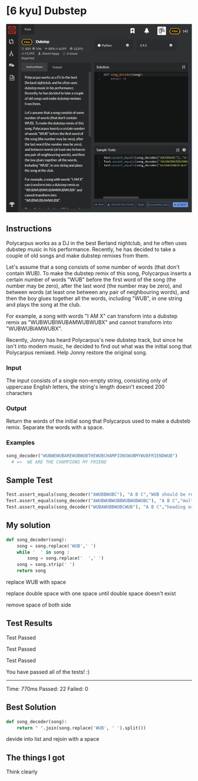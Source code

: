# [6 kyu] Dubstep

![image](./Problem.png)


## Instructions

Polycarpus works as a DJ in the best Berland nightclub, and he often uses dubstep music in his performance. Recently, he has decided to take a couple of old songs and make dubstep remixes from them.

Let's assume that a song consists of some number of words (that don't contain WUB). To make the dubstep remix of this song, Polycarpus inserts a certain number of words "WUB" before the first word of the song (the number may be zero), after the last word (the number may be zero), and between words (at least one between any pair of neighbouring words), and then the boy glues together all the words, including "WUB", in one string and plays the song at the club.

For example, a song with words "I AM X" can transform into a dubstep remix as "WUBWUBIWUBAMWUBWUBX" and cannot transform into "WUBWUBIAMWUBX".

Recently, Jonny has heard Polycarpus's new dubstep track, but since he isn't into modern music, he decided to find out what was the initial song that Polycarpus remixed. Help Jonny restore the original song.

### Input

The input consists of a single non-empty string, consisting only of uppercase English letters, the string's length doesn't exceed 200 characters

### Output

Return the words of the initial song that Polycarpus used to make a dubsteb remix. Separate the words with a space.

### Examples

```python
song_decoder("WUBWEWUBAREWUBWUBTHEWUBCHAMPIONSWUBMYWUBFRIENDWUB")
  # =>  WE ARE THE CHAMPIONS MY FRIEND
```



## Sample Test

```python
Test.assert_equals(song_decoder("AWUBBWUBC"), "A B C","WUB should be replaced by 1 space")
Test.assert_equals(song_decoder("AWUBWUBWUBBWUBWUBWUBC"), "A B C","multiples WUB should be replaced by only 1 space")
Test.assert_equals(song_decoder("WUBAWUBBWUBCWUB"), "A B C","heading or trailing spaces should be removed")
```



## My solution

```python
def song_decoder(song):
    song = song.replace('WUB',' ')
    while '  ' in song :
        song = song.replace('  ',' ')
    song = song.strip(' ')
    return song
```

replace WUB with space

replace double space with one space until double space doesn't exist

remove space of both side



## Test Results

Test Passed

Test Passed

Test Passed

You have passed all of the tests! :)

---------

Time: 770ms Passed: 22 Failed: 0 



## Best Solution

```python
def song_decoder(song):
    return " ".join(song.replace('WUB', ' ').split())
```

devide into list and rejoin with a space



## The things I got

Think clearly